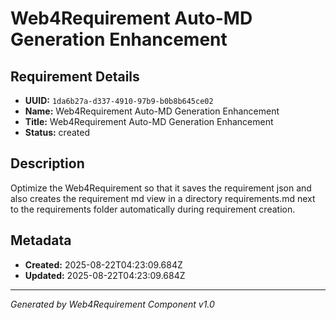 # Web4Requirement Auto-MD Generation Enhancement

## Requirement Details

- **UUID:** `1da6b27a-d337-4910-97b9-b0b8b645ce02`
- **Name:** Web4Requirement Auto-MD Generation Enhancement
- **Title:** Web4Requirement Auto-MD Generation Enhancement
- **Status:** created

## Description

Optimize the Web4Requirement so that it saves the requirement json and also creates the requirement md view in a directory requirements.md next to the requirements folder automatically during requirement creation.

## Metadata

- **Created:** 2025-08-22T04:23:09.684Z
- **Updated:** 2025-08-22T04:23:09.684Z

---

*Generated by Web4Requirement Component v1.0*
